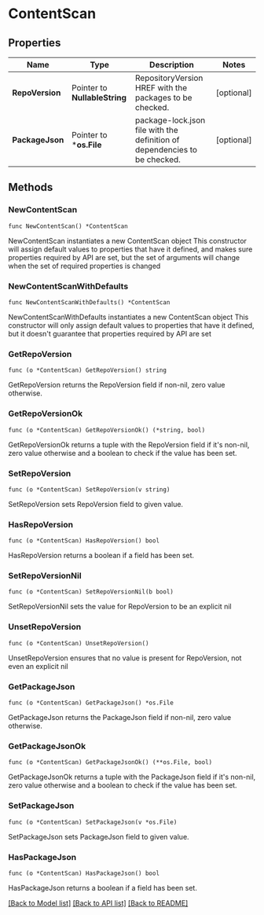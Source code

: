 # ContentScan

## Properties

Name | Type | Description | Notes
------------ | ------------- | ------------- | -------------
**RepoVersion** | Pointer to **NullableString** | RepositoryVersion HREF with the packages to be checked. | [optional] 
**PackageJson** | Pointer to ***os.File** | package-lock.json file with the definition of dependencies to be checked. | [optional] 

## Methods

### NewContentScan

`func NewContentScan() *ContentScan`

NewContentScan instantiates a new ContentScan object
This constructor will assign default values to properties that have it defined,
and makes sure properties required by API are set, but the set of arguments
will change when the set of required properties is changed

### NewContentScanWithDefaults

`func NewContentScanWithDefaults() *ContentScan`

NewContentScanWithDefaults instantiates a new ContentScan object
This constructor will only assign default values to properties that have it defined,
but it doesn't guarantee that properties required by API are set

### GetRepoVersion

`func (o *ContentScan) GetRepoVersion() string`

GetRepoVersion returns the RepoVersion field if non-nil, zero value otherwise.

### GetRepoVersionOk

`func (o *ContentScan) GetRepoVersionOk() (*string, bool)`

GetRepoVersionOk returns a tuple with the RepoVersion field if it's non-nil, zero value otherwise
and a boolean to check if the value has been set.

### SetRepoVersion

`func (o *ContentScan) SetRepoVersion(v string)`

SetRepoVersion sets RepoVersion field to given value.

### HasRepoVersion

`func (o *ContentScan) HasRepoVersion() bool`

HasRepoVersion returns a boolean if a field has been set.

### SetRepoVersionNil

`func (o *ContentScan) SetRepoVersionNil(b bool)`

 SetRepoVersionNil sets the value for RepoVersion to be an explicit nil

### UnsetRepoVersion
`func (o *ContentScan) UnsetRepoVersion()`

UnsetRepoVersion ensures that no value is present for RepoVersion, not even an explicit nil
### GetPackageJson

`func (o *ContentScan) GetPackageJson() *os.File`

GetPackageJson returns the PackageJson field if non-nil, zero value otherwise.

### GetPackageJsonOk

`func (o *ContentScan) GetPackageJsonOk() (**os.File, bool)`

GetPackageJsonOk returns a tuple with the PackageJson field if it's non-nil, zero value otherwise
and a boolean to check if the value has been set.

### SetPackageJson

`func (o *ContentScan) SetPackageJson(v *os.File)`

SetPackageJson sets PackageJson field to given value.

### HasPackageJson

`func (o *ContentScan) HasPackageJson() bool`

HasPackageJson returns a boolean if a field has been set.


[[Back to Model list]](../README.md#documentation-for-models) [[Back to API list]](../README.md#documentation-for-api-endpoints) [[Back to README]](../README.md)


